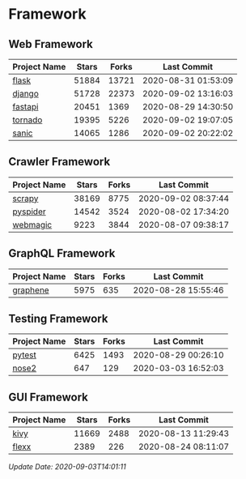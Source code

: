 # Framework

## Web Framework

| Project Name | Stars | Forks | Last Commit |
| ------------ | ----- | ----- | ----------- |
| [flask](https://github.com/pallets/flask) | 51884 | 13721 | 2020-08-31 01:53:09 |
| [django](https://github.com/django/django) | 51728 | 22373 | 2020-09-02 13:16:03 |
| [fastapi](https://github.com/tiangolo/fastapi) | 20451 | 1369 | 2020-08-29 14:30:50 |
| [tornado](https://github.com/tornadoweb/tornado) | 19395 | 5226 | 2020-09-02 19:07:05 |
| [sanic](https://github.com/huge-success/sanic) | 14065 | 1286 | 2020-09-02 20:22:02 |

## Crawler Framework

| Project Name | Stars | Forks | Last Commit |
| ------------ | ----- | ----- | ----------- |
| [scrapy](https://github.com/scrapy/scrapy) | 38169 | 8775 | 2020-09-02 08:37:44 |
| [pyspider](https://github.com/binux/pyspider) | 14542 | 3524 | 2020-08-02 17:34:20 |
| [webmagic](https://github.com/code4craft/webmagic) | 9223 | 3844 | 2020-08-07 09:38:17 |

## GraphQL Framework

| Project Name | Stars | Forks | Last Commit |
| ------------ | ----- | ----- | ----------- |
| [graphene](https://github.com/graphql-python/graphene) | 5975 | 635 | 2020-08-28 15:55:46 |

## Testing Framework

| Project Name | Stars | Forks | Last Commit |
| ------------ | ----- | ----- | ----------- |
| [pytest](https://github.com/pytest-dev/pytest) | 6425 | 1493 | 2020-08-29 00:26:10 |
| [nose2](https://github.com/nose-devs/nose2) | 647 | 129 | 2020-03-03 16:52:03 |

## GUI Framework

| Project Name | Stars | Forks | Last Commit |
| ------------ | ----- | ----- | ----------- |
| [kivy](https://github.com/kivy/kivy) | 11669 | 2488 | 2020-08-13 11:29:43 |
| [flexx](https://github.com/flexxui/flexx) | 2389 | 226 | 2020-08-24 08:11:07 |

*Update Date: 2020-09-03T14:01:11*